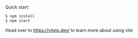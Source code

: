 

Quick start:

```sh {"id":"01HWW7GATAWX016RMPWB3PXMGS"}
$ npm install
$ npm start
```

Head over to https://vitejs.dev/ to learn more about using vite
